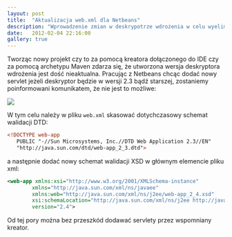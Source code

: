```yaml
---
layout: post
title:  "Aktualizacja web.xml dla Netbeans"
description: "Wprowadzenie zmian w deskrypotrze wdrożenia w celu wyeliminowania błędów w Netbeans"
date:   2012-02-04 22:16:00
gallery: true
---
```

Tworząc nowy projekt czy to za pomocą kreatora dołączonego do IDE czy za pomocą archetypu Maven zdarza się, że utworzona wersja deskryptora wdrożenia jest dość nieaktualna.
Pracując z Netbeans chcąc dodać nowy servlet jeżeli deskryptor będzie w wersji 2.3 bądź starszej, zostaniemy poinformowani komunikatem, że nie jest to możliwe:

<a href="{{ site.url }}/img/netbeans-web-xml-update.jpg" data-gallery>
        <img src="{{ site.url }}/img/netbeans-web-xml-update.jpg" >
</a>

W tym celu należy w pliku ```web.xml``` skasować dotychczasowy schemat walidacji DTD:

```xml
<!DOCTYPE web-app
   PUBLIC "-//Sun Microsystems, Inc.//DTD Web Application 2.3//EN"
   "http://java.sun.com/dtd/web-app_2_3.dtd">
```

a następnie dodać nowy schemat walidacji XSD w głównym elemencie pliku xml:

```xml
<web-app xmlns:xsi="http://www.w3.org/2001/XMLSchema-instance"
        xmlns="http://java.sun.com/xml/ns/javaee"
        xmlns:web="http://java.sun.com/xml/ns/j2ee/web-app_2_4.xsd"
        xsi:schemaLocation="http://java.sun.com/xml/ns/j2ee http://java.sun.com/xml/ns/j2ee/web-app_2_4.xsd"
        version="2.4">
```

Od tej pory można bez przeszkód dodawać servlety przez wspomniany kreator.